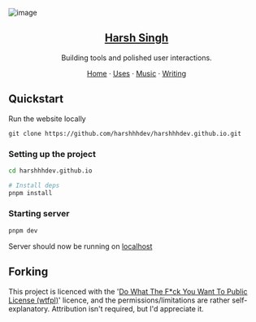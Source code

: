![image](https://harshsingh.xyz/banner.png)

<p align="center">
  <a href="https://harshsingh.xyz/">
    <h2 align="center">Harsh Singh</h2>
  </a>
</p>
<p align="center">Building tools and polished user interactions.</p>
<p align="center">
  <a href="https://harshsingh.xyz">Home</a>
    ·
  <a href="https://harshsingh.xyz/uses">Uses</a>
    ·
  <a href="https://harshsingh.xyz/music">Music</a>
    ·
  <a href="https://harshsingh.xyz/blog">Writing</a>
</p>

## Quickstart

Run the website locally

```
git clone https://github.com/harshhhdev/harshhhdev.github.io.git
```

### Setting up the project

```bash
cd harshhhdev.github.io

# Install deps
pnpm install
```

### Starting server

```bash
pnpm dev
```

Server should now be running on [localhost](https://localhost:3000)

## Forking

This project is licenced with the '[Do What The F*ck You Want To Public License (wtfpl)](https://choosealicense.com/licenses/wtfpl/)' licence, and the permissions/limitations are rather self-explanatory. Attribution isn't required, but I'd appreciate it.
